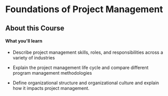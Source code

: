 # Foundations of Project Management

## About this Course

#### What you'll learn

- Describe project management skills, roles, and responsibilities across a variety of industries

- Explain the project management life cycle and compare different program management methodologies 

- Define organizational structure and organizational culture and explain how it impacts project management.
